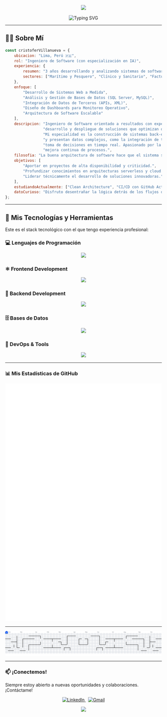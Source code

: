 <p align="center">
  <img src="https://capsule-render.vercel.app/api?type=wave&color=0:3498DB,100:2C3E50&height=250&section=header&text=Cristofer%20V.%20Rojas&fontSize=80&fontColor=fff&animation=twinkling" />
</p>

<div id="user-content-toc" align="center">
  <img src="https://readme-typing-svg.herokuapp.com?font=JetBrains+Mono&size=28&pause=1000&color=3498DB&center=true&vCenter=true&width=600&lines=Cristofer+Joel+Villanueva+Rojas;Ingeniero+de+Software+con+Inteligencia+Artificial;Desarrollador+Full-Stack;Analista+de+Sistemas+TI" alt="Typing SVG" />
</div>

---

## 👨‍💻 Sobre Mí

```javascript
const cristoferVillanueva = {
    ubicacion: "Lima, Perú 🇵🇪",
    rol: "Ingeniero de Software (con especialización en IA)",
    experiencia: {
        resumen: "3 años desarrollando y analizando sistemas de software complejos, desde aplicaciones de escritorio hasta plataformas web de monitoreo en tiempo real.",
        sectores: ["Marítimo y Pesquero", "Clínico y Sanitario", "Facturación y Ventas"]
    },
    enfoque: [
        "Desarrollo de Sistemas Web a Medida",
        "Análisis y Gestión de Bases de Datos (SQL Server, MySQL)",
        "Integración de Datos de Terceros (APIs, XML)",
        "Diseño de Dashboards para Monitoreo Operativo",
        "Arquitectura de Software Escalable"
    ],
    descripcion: "Ingeniero de Software orientado a resultados con experiencia probada en el diseño,"+
                 "desarrollo y despliegue de soluciones que optimizan operaciones críticas."+
                 "Mi especialidad es la construcción de sistemas back-end robustos que procesan"+
                 "y presentan datos complejos, como la integración de telemetría satelital para la"+
                 "toma de decisiones en tiempo real. Apasionado por la arquitectura de software y la"+
                 "mejora continua de procesos.",
    filosofia: "La buena arquitectura de software hace que el sistema sea elocuente y fácil de entender.",
    objetivos: [
        "Aportar en proyectos de alta disponibilidad y criticidad.",
        "Profundizar conocimientos en arquitecturas serverless y cloud.",
        "Liderar técnicamente el desarrollo de soluciones innovadoras."
    ],
    estudiandoActualmente: ["Clean Architecture", "CI/CD con GitHub Actions", "Optimización de Consultas SQL"],
    datoCurioso: "Disfruto desentrañar la lógica detrás de los flujos de datos complejos, casi tanto como un buen café por la mañana ☕."
};
```  
---

## 🚀 Mis Tecnologías y Herramientas

Este es el stack tecnológico con el que tengo experiencia profesional:
### 💻 Lenguajes de Programación
<p align="center">
  <a href="https://skillicons.dev">
    <img src="https://skillicons.dev/icons?i=css,python,php,js,java,html,ts" />
  </a>
</p>

### ⚛️ Frontend Development
<p align="center">
  <a href="https://skillicons.dev">
    <img src="https://skillicons.dev/icons?i=react,angular,next,redux,bootstrap,tailwind,sass" />
  </a>
</p>

### 🔧 Backend Development
<p align="center">
  <a href="https://skillicons.dev">
    <img src="https://skillicons.dev/icons?i=nodejs,laravel,express,fastapi,nest" />
  </a>
</p>

### 🗄️ Bases de Datos
<p align="center">
  <a href="https://skillicons.dev">
    <img src="https://skillicons.dev/icons?i=mysql,sqlserver,postgresql,mongodb,sqlite,redis" />
  </a>
</p>

### 🚀 DevOps & Tools
<p align="center">
  <a href="https://skillicons.dev">
    <img src="https://skillicons.dev/icons?i=github,git,vscode,visualstudio,pycharm,vs,postman" />
  </a>
</p>

---

### 📊 Mis Estadísticas de GitHub

<p align="center">
  <img src="github-metrics.svg" alt="Metrics" />
</p>

---

<picture>
  <source media="(prefers-color-scheme: dark)" srcset="https://raw.githubusercontent.com/JoelVR1307/JoelVR1307/output/pacman-contribution-graph-dark.svg">
  <source media="(prefers-color-scheme: light)" srcset="https://raw.githubusercontent.com/JoelVR1307/JoelVR1307/output/pacman-contribution-graph.svg">
  <img alt="pacman contribution graph" src="https://raw.githubusercontent.com/JoelVR1307/JoelVR1307/output/pacman-contribution-graph.svg">
</picture>

---

### 📫 ¡Conectemos!

Siempre estoy abierto a nuevas oportunidades y colaboraciones. ¡Contáctame!

<p align="center">
  <a href="https://www.linkedin.com/in/cristofer-joel-villanueva-rojas-68a37927b/?originalSubdomain=pe" target="_blank">
    <img src="https://img.shields.io/badge/LinkedIn-0077B5?style=for-the-badge&logo=linkedin&logoColor=white" alt="LinkedIn">
  </a>
  &nbsp;
  <a href="mailto:cristofer.villa.1307@gmail.com">
    <img src="https://img.shields.io/badge/Gmail-D14836?style=for-the-badge&logo=gmail&logoColor=white" alt="Gmail">
  </a>
</p>

<p align="center">
  <img src="https://capsule-render.vercel.app/api?type=wave&color=0:3498DB,100:2C3E50&height=150&section=footer" />
</p>
